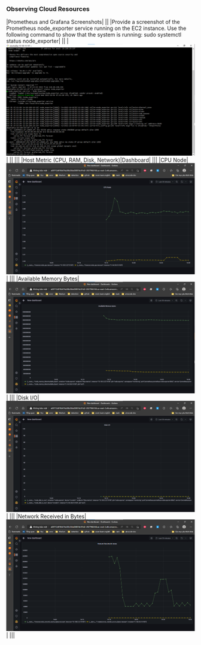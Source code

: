### Observing Cloud Resources
|Prometheus and Grafana Screenshots|
||
|Provide a screenshot of the Prometheus node_exporter service running on the EC2 instance. Use the following command to show that the system is running: sudo systemctl status node_exporter|
||
|![default ns](/image_screenshot/node_exporter_available.png)|
||
|||
|Host Metric (CPU, RAM, Disk,  Network)|Dashboard|
|||
|CPU Node|![default ns](/image_screenshot/cpu-node.png)|
|||
|Available Memory Bytes|![default ns](/image_screenshot/available-memory-bytes.png)|
|||
|Disk I/O|![default ns](/image_screenshot/disk-io.png)|
|||
|Network Received in Bytes|![default ns](/image_screenshot/network-received-in-bytes.png)|
|||
